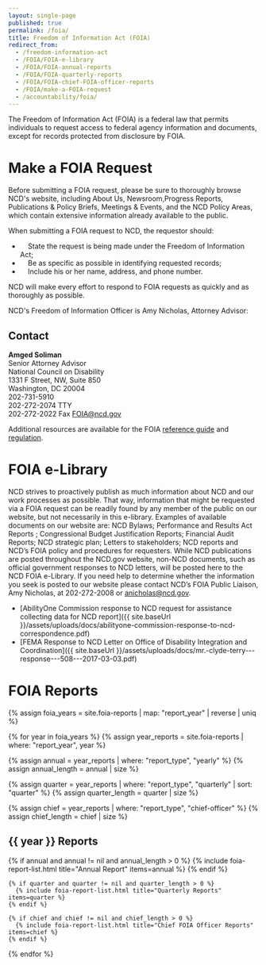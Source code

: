 ```yaml
---
layout: single-page
published: true
permalink: /foia/
title: Freedom of Information Act (FOIA)
redirect_from:
  - /freedom-information-act
  - /FOIA/FOIA-e-library
  - /FOIA/FOIA-annual-reports
  - /FOIA/FOIA-quarterly-reports
  - /FOIA/FOIA-chief-FOIA-officer-reports
  - /FOIA/make-a-FOIA-request
  - /accountability/foia/
---
```

The Freedom of Information Act (FOIA) is a federal law that permits individuals to request access to federal agency information and documents, except for records protected from disclosure by FOIA.

# Make a FOIA Request

Before submitting a FOIA request, please be sure to thoroughly browse NCD's website, including About Us, Newsroom,Progress Reports, Publications & Policy Briefs, Meetings & Events, and the NCD Policy Areas, which contain extensive information already available to the public.

When submitting a FOIA request to NCD, the requestor should:

*     State the request is being made under the Freedom of Information Act;
*     Be as specific as possible in identifying requested records;
*     Include his or her name, address, and phone number.

NCD will make every effort to respond to FOIA requests as quickly and as thoroughly as possible.

NCD's Freedom of Information Officer is Amy Nicholas, Attorney Advisor:

## Contact

**Amged Soliman**\
Senior Attorney Advisor\
National Council on Disability\
1331 F Street, NW, Suite 850\
Washington, DC 20004\
202-731-5910\
202-272-2074 TTY\
202-272-2022 Fax
[FOIA@ncd.gov](mailto:FOIA@ncd.gov?subject=FOIA)

Additional resources are available for the FOIA [reference guide](/foia/reference-guide) and [regulation](/foia/regulation).

# FOIA e-Library

NCD strives to proactively publish as much information about NCD and our work processes as possible. That way, information that might be requested via a FOIA request can be readily found by any member of the public on our website, but not necessarily in this e-library. Examples of available documents on our website are: NCD Bylaws; Performance and Results Act Reports ; Congressional Budget Justification Reports; Financial Audit Reports; NCD strategic plan; Letters to stakeholders; NCD reports and NCD’s FOIA policy and procedures for requesters. While NCD publications are posted throughout the NCD.gov website, non-NCD documents, such as official government responses to NCD letters, will be posted here to the NCD FOIA e-Library. If you need help to determine whether the information you seek is posted to our website please contact NCD’s FOIA Public Liaison, Amy Nicholas, at 202-272-2008 or [anicholas@ncd.gov](mailto:anicholas@ncd.gov?subject=FOIA).

* \[AbilityOne Commission response to NCD request for assistance collecting data for NCD report]({{ site.baseUrl }}/assets/uploads/docs/abilityone-commission-response-to-ncd-correspondence.pdf)
* \[FEMA Response to NCD Letter on Office of Disability Integration and Coordination]({{ site.baseUrl }}/assets/uploads/docs/mr.-clyde-terry---response---508---2017-03-03.pdf)

# FOIA Reports

{% assign foia_years = site.foia-reports | map: "report_year" | reverse | uniq %}

{% for year in foia_years %}
  {% assign year_reports = site.foia-reports | where: "report_year", year %}

  {% assign annual = year_reports | where: "report_type", "yearly" %}
  {% assign annual_length = annual | size %}

  {% assign quarter = year_reports | where: "report_type", "quarterly" | sort: "quarter" %}
  {% assign quarter_length = quarter | size %}

  {% assign chief = year_reports | where: "report_type", "chief-officer" %}
  {% assign chief_length = chief | size %}

  <h2>{{ year }} Reports</h2>

  <div>
    {% if annual and annual != nil and annual_length > 0 %}
      {% include foia-report-list.html title="Annual Report" items=annual %}
    {% endif %}

```
{% if quarter and quarter != nil and quarter_length > 0 %}
  {% include foia-report-list.html title="Quarterly Reports" items=quarter %}
{% endif %}

{% if chief and chief != nil and chief_length > 0 %}
  {% include foia-report-list.html title="Chief FOIA Officer Reports" items=chief %}
{% endif %}
```

  </div>

{% endfor %}
